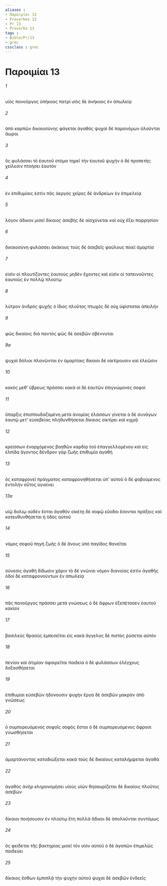 ```yaml
---
aliases : 
- Παροιμίαι 13
- Proverbes 13
- Pr 13
- Proverbs 13
tags : 
- Bible/Pr/13
- grec
cssclass : grec
---
```


# Παροιμίαι 13

###### 1
υἱὸς πανοῦργος ὑπήκοος πατρί υἱὸς δὲ ἀνήκοος ἐν ἀπωλείᾳ
###### 2
ἀπὸ καρπῶν δικαιοσύνης φάγεται ἀγαθός ψυχαὶ δὲ παρανόμων ὀλοῦνται ἄωροι
###### 3
ὃς φυλάσσει τὸ ἑαυτοῦ στόμα τηρεῖ τὴν ἑαυτοῦ ψυχήν ὁ δὲ προπετὴς χείλεσιν πτοήσει ἑαυτόν
###### 4
ἐν ἐπιθυμίαις ἐστὶν πᾶς ἀεργός χεῖρες δὲ ἀνδρείων ἐν ἐπιμελείᾳ
###### 5
λόγον ἄδικον μισεῖ δίκαιος ἀσεβὴς δὲ αἰσχύνεται καὶ οὐχ ἕξει παρρησίαν
###### 6
δικαιοσύνη φυλάσσει ἀκάκους τοὺς δὲ ἀσεβεῖς φαύλους ποιεῖ ἁμαρτία
###### 7
εἰσὶν οἱ πλουτίζοντες ἑαυτοὺς μηδὲν ἔχοντες καὶ εἰσὶν οἱ ταπεινοῦντες ἑαυτοὺς ἐν πολλῷ πλούτῳ
###### 8
λύτρον ἀνδρὸς ψυχῆς ὁ ἴδιος πλοῦτος πτωχὸς δὲ οὐχ ὑφίσταται ἀπειλήν
###### 9
φῶς δικαίοις διὰ παντός φῶς δὲ ἀσεβῶν σβέννυται
###### 9a
ψυχαὶ δόλιαι πλανῶνται ἐν ἁμαρτίαις δίκαιοι δὲ οἰκτίρουσιν καὶ ἐλεῶσιν
###### 10
κακὸς μεθ' ὕβρεως πράσσει κακά οἱ δὲ ἑαυτῶν ἐπιγνώμονες σοφοί
###### 11
ὕπαρξις ἐπισπουδαζομένη μετὰ ἀνομίας ἐλάσσων γίνεται ὁ δὲ συνάγων ἑαυτῷ μετ' εὐσεβείας πληθυνθήσεται δίκαιος οἰκτίρει καὶ κιχρᾷ
###### 12
κρείσσων ἐναρχόμενος βοηθῶν καρδίᾳ τοῦ ἐπαγγελλομένου καὶ εἰς ἐλπίδα ἄγοντος δένδρον γὰρ ζωῆς ἐπιθυμία ἀγαθή
###### 13
ὃς καταφρονεῖ πράγματος καταφρονηθήσεται ὑπ' αὐτοῦ ὁ δὲ φοβούμενος ἐντολήν οὗτος ὑγιαίνει
###### 13a
υἱῷ δολίῳ οὐδὲν ἔσται ἀγαθόν οἰκέτῃ δὲ σοφῷ εὔοδοι ἔσονται πράξεις καὶ κατευθυνθήσεται ἡ ὁδὸς αὐτοῦ
###### 14
νόμος σοφοῦ πηγὴ ζωῆς ὁ δὲ ἄνους ὑπὸ παγίδος θανεῖται
###### 15
σύνεσις ἀγαθὴ δίδωσιν χάριν τὸ δὲ γνῶναι νόμον διανοίας ἐστὶν ἀγαθῆς ὁδοὶ δὲ καταφρονούντων ἐν ἀπωλείᾳ
###### 16
πᾶς πανοῦργος πράσσει μετὰ γνώσεως ὁ δὲ ἄφρων ἐξεπέτασεν ἑαυτοῦ κακίαν
###### 17
βασιλεὺς θρασὺς ἐμπεσεῖται εἰς κακά ἄγγελος δὲ πιστὸς ῥύσεται αὐτόν
###### 18
πενίαν καὶ ἀτιμίαν ἀφαιρεῖται παιδεία ὁ δὲ φυλάσσων ἐλέγχους δοξασθήσεται
###### 19
ἐπιθυμίαι εὐσεβῶν ἡδύνουσιν ψυχήν ἔργα δὲ ἀσεβῶν μακρὰν ἀπὸ γνώσεως
###### 20
ὁ συμπορευόμενος σοφοῖς σοφὸς ἔσται ὁ δὲ συμπορευόμενος ἄφροσι γνωσθήσεται
###### 21
ἁμαρτάνοντας καταδιώξεται κακά τοὺς δὲ δικαίους καταλήμψεται ἀγαθά
###### 22
ἀγαθὸς ἀνὴρ κληρονομήσει υἱοὺς υἱῶν θησαυρίζεται δὲ δικαίοις πλοῦτος ἀσεβὼν
###### 23
δίκαιοι ποιήσουσιν ἐν πλούτῳ ἔτη πολλά ἄδικοι δὲ ἀπολοῦνται συντόμως
###### 24
ὃς φείδεται τῆς βακτηρίας μισεῖ τὸν υἱὸν αὐτοῦ ὁ δὲ ἀγαπῶν ἐπιμελῶς παιδεύει
###### 25
δίκαιος ἔσθων ἐμπιπλᾷ τὴν ψυχὴν αὐτοῦ ψυχαὶ δὲ ἀσεβῶν ἐνδεεῖς
